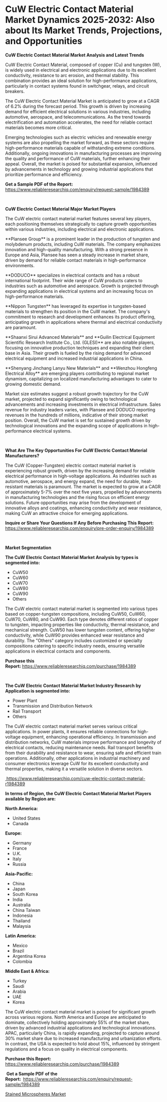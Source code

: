 <p><h1>CuW Electric Contact Material Market Dynamics 2025-2032: Also about Its Market Trends, Projections, and Opportunities</h1></p><p><strong>CuW Electric Contact Material Market Analysis and Latest Trends</strong></p>
<p><p>CuW Electric Contact Material, composed of copper (Cu) and tungsten (W), is widely used in electrical and electronic applications due to its excellent conductivity, resistance to arc erosion, and thermal stability. This combination provides an ideal solution for high-performance applications, particularly in contact systems found in switchgear, relays, and circuit breakers.</p><p>The CuW Electric Contact Material Market is anticipated to grow at a CAGR of 6.2% during the forecast period. This growth is driven by increasing demand for efficient electrical solutions in various industries, including automotive, aerospace, and telecommunications. As the trend towards electrification and automation accelerates, the need for reliable contact materials becomes more critical.</p><p>Emerging technologies such as electric vehicles and renewable energy systems are also propelling the market forward, as these sectors require high-performance materials capable of withstanding extreme conditions. Additionally, ongoing innovations in manufacturing processes are improving the quality and performance of CuW materials, further enhancing their appeal. Overall, the market is poised for substantial expansion, influenced by advancements in technology and growing industrial applications that prioritize performance and efficiency.</p></p>
<p><strong>Get a Sample PDF of the Report:&nbsp;</strong> <a href="https://www.reliableresearchiq.com/enquiry/request-sample/1984389?utm_campaign=2207&utm_medium=2&utm_source=Github&utm_content=ia&utm_term=05022025&utm_id=cuw-electric-contact-material">https://www.reliableresearchiq.com/enquiry/request-sample/1984389</a></p>
<p>&nbsp;</p>
<p><strong>CuW Electric Contact Material Major Market Players</strong></p>
<p><p>The CuW electric contact material market features several key players, each positioning themselves strategically to capture growth opportunities within various industries, including electrical and electronic applications.</p><p>**Plansee Group** is a prominent leader in the production of tungsten and molybdenum products, including CuW materials. The company emphasizes innovation and high-quality manufacturing. With a strong presence in Europe and Asia, Plansee has seen a steady increase in market share, driven by demand for reliable contact materials in high-performance environments.</p><p>**DODUCO** specializes in electrical contacts and has a robust international footprint. Their wide range of CuW products caters to industries such as automotive and aerospace. Growth is projected through expanding applications in electrical systems and an increasing focus on high-performance materials.</p><p>**Nippon Tungsten** has leveraged its expertise in tungsten-based materials to strengthen its position in the CuW market. The company's commitment to research and development enhances its product offering, anticipating growth in applications where thermal and electrical conductivity are paramount.</p><p>**Shaanxi Sirui Advanced Materials** and **Guilin Electrical Equipment Scientific Research Institute Co., Ltd. (GLESI)** are also notable players, focusing on innovative production techniques and expanding their client base in Asia. Their growth is fueled by the rising demand for advanced electrical equipment and increased industrial applications in China.</p><p>**Shenyang Jinchang Lanyu New Materials** and **Wenzhou Hongfeng Electrical Alloy** are emerging players contributing to regional market dynamism, capitalizing on localized manufacturing advantages to cater to growing domestic demand.</p><p>Market size estimates suggest a robust growth trajectory for the CuW market, projected to expand significantly owing to technological advancements and increasing investments in electrical infrastructure. Sales revenue for industry leaders varies, with Plansee and DODUCO reporting revenues in the hundreds of millions, indicative of their strong market position. Overall, the CuW market is set for sustained growth driven by technological innovations and the expanding scope of applications in high-performance electrical systems.</p></p>
<p>&nbsp;</p>
<p><strong>What Are The Key Opportunities For CuW Electric Contact Material Manufacturers?</strong></p>
<p><p>The CuW (Copper-Tungsten) electric contact material market is experiencing robust growth, driven by the increasing demand for reliable electrical performance in high-voltage applications. As industries such as automotive, aerospace, and energy expand, the need for durable, heat-resistant materials is paramount. The market is expected to grow at a CAGR of approximately 5-7% over the next five years, propelled by advancements in manufacturing technologies and the rising focus on efficient energy solutions. Future opportunities may arise from the development of innovative alloys and coatings, enhancing conductivity and wear resistance, making CuW an attractive choice for emerging applications.</p></p>
<p><strong>Inquire or Share Your Questions If Any Before Purchasing This Report:</strong> <a href="https://www.reliableresearchiq.com/enquiry/pre-order-enquiry/1984389?utm_campaign=2207&utm_medium=2&utm_source=Github&utm_content=ia&utm_term=05022025&utm_id=cuw-electric-contact-material">https://www.reliableresearchiq.com/enquiry/pre-order-enquiry/1984389</a></p>
<p>&nbsp;</p>
<p><strong>Market Segmentation</strong></p>
<p><strong>The CuW Electric Contact Material Market Analysis by types is segmented into:</strong></p>
<p><ul><li>CuW50</li><li>CuW60</li><li>CuW70</li><li>CuW80</li><li>CuW90</li><li>Others</li></ul></p>
<p><p>The CuW electric contact material market is segmented into various types based on copper-tungsten compositions, including CuW50, CuW60, CuW70, CuW80, and CuW90. Each type denotes different ratios of copper to tungsten, impacting properties like conductivity, thermal resistance, and mechanical strength. CuW50 has lower tungsten content, offering higher conductivity, while CuW90 provides enhanced wear resistance and durability. The "Others" category includes customized or specialty compositions catering to specific industry needs, ensuring versatile applications in electrical contacts and components.</p></p>
<p><strong>Purchase this Report:&nbsp;</strong><a href="https://www.reliableresearchiq.com/purchase/1984389?utm_campaign=2207&utm_medium=2&utm_source=Github&utm_content=ia&utm_term=05022025&utm_id=cuw-electric-contact-material">https://www.reliableresearchiq.com/purchase/1984389</a></p>
<p>&nbsp;</p>
<p><strong>The CuW Electric Contact Material Market Industry Research by Application is segmented into:</strong></p>
<p><ul><li>Power Plant</li><li>Transmission and Distribution Network</li><li>Rail Transport</li><li>Others</li></ul></p>
<p><p>The CuW electric contact material market serves various critical applications. In power plants, it ensures reliable connections for high-voltage equipment, enhancing operational efficiency. In transmission and distribution networks, CuW materials improve performance and longevity of electrical contacts, reducing maintenance needs. Rail transport benefits from their durability and resistance to wear, ensuring safe and efficient train operations. Additionally, other applications in industrial machinery and consumer electronics leverage CuW for its excellent conductivity and thermal properties, making it a versatile solution in diverse sectors.</p></p>
<p><a href="https://www.reliableresearchiq.com/cuw-electric-contact-material-r1984389?utm_campaign=2207&utm_medium=2&utm_source=Github&utm_content=ia&utm_term=05022025&utm_id=cuw-electric-contact-material">&nbsp;https://www.reliableresearchiq.com/cuw-electric-contact-material-r1984389</a></p>
<p><strong>In terms of Region, the CuW Electric Contact Material Market Players available by Region are:</strong></p>
<p>
    <p> <strong> North America: </strong>
        <ul>
            <li>United States</li>
            <li>Canada</li>
        </ul>
        </p> 
    <p> <strong> Europe: </strong>
        <ul>
            <li>Germany</li>
            <li>France</li>
            <li>U.K.</li>
            <li>Italy</li>
            <li>Russia</li>
        </ul>
        </p> 
    <p> <strong> Asia-Pacific: </strong>
        <ul>
            <li>China</li>
            <li>Japan</li>
            <li>South Korea</li>
            <li>India</li>
            <li>Australia</li>
            <li>China Taiwan</li>
            <li>Indonesia</li>
            <li>Thailand</li>
            <li>Malaysia</li>
        </ul>
        </p> 
    <p> <strong> Latin America: </strong>
        <ul>
            <li>Mexico</li>
            <li>Brazil</li>
            <li>Argentina Korea</li>
            <li>Colombia</li>
        </ul>
        </p> 
    <p> <strong> Middle East & Africa: </strong>
        <ul>
            <li>Turkey</li>
            <li>Saudi</li>
            <li>Arabia</li>
            <li>UAE</li>
            <li>Korea</li>
        </ul>
    </p>
    </p>
<p><p>The CuW electric contact material market is poised for significant growth across various regions. North America and Europe are anticipated to dominate, collectively holding approximately 55% of the market share, driven by advanced industrial applications and technological innovations. APAC, particularly China, is rapidly expanding, projected to capture around 30% market share due to increased manufacturing and urbanization efforts. In contrast, the USA is expected to hold about 15%, influenced by stringent regulations and a focus on quality in electrical components.</p></p>
<p><strong>Purchase this Report: </strong><a href="https://www.reliableresearchiq.com/purchase/1984389?utm_campaign=2207&utm_medium=2&utm_source=Github&utm_content=ia&utm_term=05022025&utm_id=cuw-electric-contact-material">https://www.reliableresearchiq.com/purchase/1984389</a></p>
<p>&nbsp;<strong>Get a Sample PDF of the Report:&nbsp;&nbsp;</strong><a href="https://www.reliableresearchiq.com/enquiry/request-sample/1984389?utm_campaign=2207&utm_medium=2&utm_source=Github&utm_content=ia&utm_term=05022025&utm_id=cuw-electric-contact-material">https://www.reliableresearchiq.com/enquiry/request-sample/1984389</a></p>
<p><strong></strong></p>
<p><p><a href="https://github.com/dmitriyvo6rog/Market-Research-Report-List-1/blob/main/stained-microspheres-market.md?utm_campaign=2207&utm_medium=2&utm_source=Github&utm_content=ia&utm_term=05022025&utm_id=cuw-electric-contact-material">Stained Microspheres Market</a></p></p>